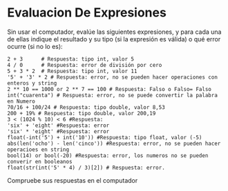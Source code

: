 # Evaluacion De Expresiones
Sin usar el computador, evalúe las siguientes expresiones, y para cada una de ellas indique el resultado y su tipo (si la expresión es válida) o qué error ocurre (si no lo es):

```
2 + 3      # Respuesta: tipo int, valor 5
4 / 0      # Respuesta: error de división por cero
5 + 3 * 2  # Respuesta: tipo int, valor 11
'5' + '3' * 2 # Respuesta: error, no se pueden hacer operaciones con enteros y string
2 ** 10 == 1000 or 2 ** 7 == 100 # Respuesta: Falso o Falso= Falso
int("cuarenta") # Respuesta: error, no se puede convertir la palabra en Numero
70/16 + 100/24 # Respuesta: tipo double, valor 8,53
200 + 19% # Respuesta: tipo double, valor 200,19
3 < (1024 % 10) < 6 #Respuesta: 
'six' + 'eight' #Respuesta: error
'six' * 'eight' #Respuesta: error
float(-int('5') + int('10')) #Respuesta: tipo float, valor (-5)
abs(len('ocho') - len('cinco')) #Respuesta: error, no se pueden hacer operacioes en string
bool(14) or bool(-20) #Respuesta: error, los numeros no se pueden converir en booleanos
float(str(int('5' * 4) / 3)[2]) # Respuesta: error.
```

Compruebe sus respuestas en el computador


